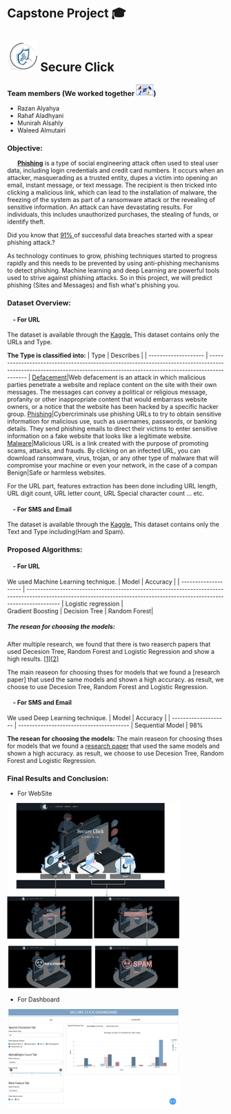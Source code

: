 
# Capstone Project 🎓 

# <img src='image/6.png' width=70> Secure Click

### Team members (We worked together <img src='image/Togatherr.jpeg' width=40>)
   - Razan Alyahya
   - Rahaf Aladhyani
   - Munirah Alsahly
   - Waleed Almutairi
         

### Objective:

  &nbsp;&nbsp;&nbsp; &nbsp; **[Phishing](https://www.imperva.com/learn/application-security/phishing-attack-scam/)** is a type of social engineering attack often used to steal user data, including login credentials and credit card numbers. It occurs when an attacker, masquerading as a trusted entity, dupes a victim into opening an email, instant message, or text message. The recipient is then tricked into clicking a malicious link, which can lead to the installation of malware, the freezing of the system as part of a ransomware attack or the revealing of sensitive information. An attack can have devastating results. For individuals, this includes unauthorized purchases, the stealing of funds, or identify theft.

Did you know that [91% ](https://www.googleadservices.com/pagead/aclk?sa=L&ai=DChcSEwiBnP_Z8rf9AhVH7O0KHYdwDHcYABAAGgJkZw&ohost=www.google.com&cid=CAESbeD2sOgzZ1ee7rJd_wc_-Za_QH9TNJ9GzFiI4m5IgAWuICh4oDp6oNclW0o2CUEi9VX0hDZXXMr0ncrZwKv-HJ1Dw98DQ8YUY80GRFXNFjaAx_azeWOvkHOJf9UIJ4rl18R__C65AUG8AojYFWY&sig=AOD64_0uc7BBmfArAG1gF7i_K7DHHcZJsQ&q&adurl&ved=2ahUKEwjf9vHZ8rf9AhXJa8AKHeBfD0cQ0Qx6BAgDEAE&nis=8) of successful data breaches started with a spear phishing attack.?

As technology continues to grow, phishing techniques started to progress rapidly and this needs to be prevented by using anti-phishing mechanisms to detect phishing. Machine learning and deep Learning are powerful tools used to strive against phishing attacks. So in this project, we will predict phishing (Sites and Messages) and fish what's phishing you.



### Dataset Overview:
#### &nbsp;&nbsp;&nbsp; - **For URL**

The dataset is available through the [Kaggle.](https://www.kaggle.com/datasets/sid321axn/malicious-urls-dataset)
This dataset contains only the URLs and Type.

**The Type is classified into:**
| Type               | Describes                                                                                                                                                              |
| -------------------- | ------------------------------------------------------------------------------------------------------------------------------------------------------------------------ |
[Defacement](https://www.imperva.com/learn/application-security/website-defacement-attack/)|Web defacement is an attack in which malicious parties penetrate a website and replace content on the site with their own messages. The messages can convey a political or religious message, profanity or other inappropriate content that would embarrass website owners, or a notice that the website has been hacked by a specific hacker group.
[Phishing](https://www.barracuda.com/support/glossary/url-phishing)|Cybercriminals use phishing URLs to try to obtain sensitive information for malicious use, such as usernames, passwords, or banking details. They send phishing emails to direct their victims to enter sensitive information on a fake website that looks like a legitimate website.
[Malware](https://gatefy.com/blog/what-malicious-url/)|Malicious URL is a link created with the purpose of promoting scams, attacks, and frauds. By clicking on an infected URL, you can download ransomware, virus, trojan, or any other type of malware that will compromise your machine or even your network, in the case of a compan
Benign|Safe or harmless websites.

For the URL part, features extraction has been done including URL length, URL digit count, URL letter count, URL Special character count ... etc.

#### &nbsp;&nbsp;&nbsp; - **For SMS and Email**
The dataset is available through the [Kaggle.](https://www.kaggle.com/datasets/uciml/sms-spam-collection-dataset)
This dataset contains only the Text and Type including(Ham and Spam).

### Proposed Algorithms:
#### &nbsp;&nbsp;&nbsp; - **For URL**
We used Machine Learning technique.
| Model               | Accuracy                                                                                                                                                              |
| -------------------- | ------------------------------------------------------------------------------------------------------------------------------------------------------------------------ |
Logistic regression |	
Gradient Boosting	|
Decision Tree	|
Random Forest|	

##### **The resean for choosing the models:**
After multiple research, we found that there is two reaserch papers that used Decesion Tree, Random Forest and Logistic Regression and show a high results. [[1]](https://arxiv.org/pdf/2205.05121.pdf)[[2]](https://www.researchgate.net/profile/Rishikesh-Mahajan/publication/328541785_Phishing_Website_Detection_using_Machine_Learning_Algorithms/links/5d0397fd92851c9004394af4/Phishing-Website-Detection-using-Machine-Learning-Algorithms.pdf)


The main reaseon for choosing thses for models that we found a [research paper] that used the same models and shown a high accuracy. as result, we choose to use Decesion Tree, Random Forest and Logistic Regression. 

#### &nbsp;&nbsp;&nbsp; - **For SMS and Email**
We used Deep Learning technique.
| Model               | Accuracy                                                                                                                                                              |
| -------------------- | ---------------------------------------- |
Sequential Model |	98%

**The resean for choosing the models:**
The main reaseon for choosing thses for models that we found a [research paper](https://arxiv.org/pdf/2205.05121.pdf) that used the same models and shown a high accuracy. as result, we choose to use Decesion Tree, Random Forest and Logistic Regression. 

### Final Results and Conclusion:
- For WebSite

<img src='image/Website.png' width=400>

- For Dashboard
<img src='image/Dashboard.png' width=400>
